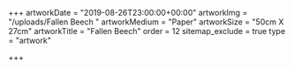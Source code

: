 +++
artworkDate = "2019-08-26T23:00:00+00:00"
artworkImg = "/uploads/Fallen Beech "
artworkMedium = "Paper"
artworkSize = "50cm X 27cm"
artworkTitle = "Fallen Beech"
order = 12
sitemap_exclude = true
type = "artwork"

+++
